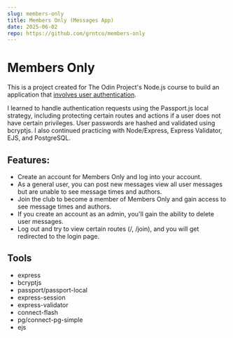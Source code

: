 ```yaml
---
slug: members-only
title: Members Only (Messages App)
date: 2025-06-02
repo: https://github.com/grntco/members-only
---
```


# Members Only

This is a project created for The Odin Project's Node.js course to build an application that [involves user authentication](https://www.theodinproject.com/lessons/node-path-nodejs-members-only).

I learned to handle authentication requests using the Passport.js local strategy, including protecting certain routes and actions if a user does not have certain privileges. User passwords are hashed and validated using bcryptjs. I also continued practicing with Node/Express, Express Validator, EJS, and PostgreSQL.

## Features:

- Create an account for Members Only and log into your account.
- As a general user, you can post new messages view all user messages but are unable to see message times and authors. 
- Join the club to become a member of Members Only and gain access to see message times and authors.
- If you create an account as an admin, you'll gain the ability to delete user messages.
- Log out and try to view certain routes (/, /join), and you will get redirected to the login page.

## Tools

- express
- bcryptjs
- passport/passport-local
- express-session
- express-validator
- connect-flash
- pg/connect-pg-simple
- ejs


